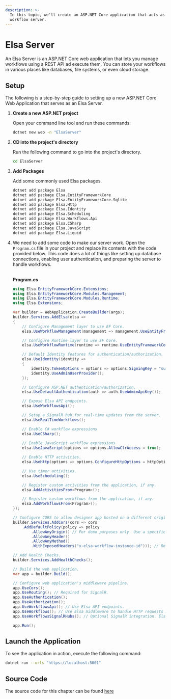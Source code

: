 ```yaml
---
description: >-
  In this topic, we'll create an ASP.NET Core application that acts as a
  workflow server.
---
```


# Elsa Server

An Elsa Server is an ASP.NET Core web application that lets you manage workflows using a REST API ad execute them. You can store your workflows in various places like databases, file systems, or even cloud storage.

## Setup﻿ <a href="#setup" id="setup"></a>

The following is a step-by-step guide to setting up a new ASP.NET Core Web Application that serves as an Elsa Server.

1.  **Create a new ASP.NET project**

    Open your command line tool and run these commands:

    ```bash
    dotnet new web -n "ElsaServer"
    ```
2.  **CD into the project's directory**

    Run the following command to go into the project's directory.

    ```bash
    cd ElsaServer
    ```
3.  **Add Packages**

    Add some commonly used Elsa packages.

    ```bash
    dotnet add package Elsa
    dotnet add package Elsa.EntityFrameworkCore
    dotnet add package Elsa.EntityFrameworkCore.Sqlite
    dotnet add package Elsa.Http
    dotnet add package Elsa.Identity
    dotnet add package Elsa.Scheduling
    dotnet add package Elsa.Workflows.Api
    dotnet add package Elsa.CSharp
    dotnet add package Elsa.JavaScript
    dotnet add package Elsa.Liquid
    ```
4.  We need to add some code to make our server work. Open the `Program.cs` file in your project and replace its contents with the code provided below. This code does a lot of things like setting up database connections, enabling user authentication, and preparing the server to handle workflows.

    \
    **Program.cs**

    ```csharp
    using Elsa.EntityFrameworkCore.Extensions;
    using Elsa.EntityFrameworkCore.Modules.Management;
    using Elsa.EntityFrameworkCore.Modules.Runtime;
    using Elsa.Extensions;

    var builder = WebApplication.CreateBuilder(args);
    builder.Services.AddElsa(elsa =>
    {
        // Configure Management layer to use EF Core.
        elsa.UseWorkflowManagement(management => management.UseEntityFrameworkCore(ef => ef.UseSqlite()));

        // Configure Runtime layer to use EF Core.
        elsa.UseWorkflowRuntime(runtime => runtime.UseEntityFrameworkCore(ef => ef.UseSqlite()));

        // Default Identity features for authentication/authorization.
        elsa.UseIdentity(identity =>
        {
            identity.TokenOptions = options => options.SigningKey = "sufficiently-large-secret-signing-key"; // This key needs to be at least 256 bits long.
            identity.UseAdminUserProvider();
        });

        // Configure ASP.NET authentication/authorization.
        elsa.UseDefaultAuthentication(auth => auth.UseAdminApiKey());

        // Expose Elsa API endpoints.
        elsa.UseWorkflowsApi();

        // Setup a SignalR hub for real-time updates from the server.
        elsa.UseRealTimeWorkflows();

        // Enable C# workflow expressions
        elsa.UseCSharp();
        
        // Enable JavaScript workflow expressions
        elsa.UseJavaScript(options => options.AllowClrAccess = true);

        // Enable HTTP activities.
        elsa.UseHttp(options => options.ConfigureHttpOptions = httpOptions => httpOptions.BaseUrl = new("https://localhost:5001"));

        // Use timer activities.
        elsa.UseScheduling();

        // Register custom activities from the application, if any.
        elsa.AddActivitiesFrom<Program>();

        // Register custom workflows from the application, if any.
        elsa.AddWorkflowsFrom<Program>();
    });

    // Configure CORS to allow designer app hosted on a different origin to invoke the APIs.
    builder.Services.AddCors(cors => cors
        .AddDefaultPolicy(policy => policy
            .AllowAnyOrigin() // For demo purposes only. Use a specific origin instead.
            .AllowAnyHeader()
            .AllowAnyMethod()
            .WithExposedHeaders("x-elsa-workflow-instance-id"))); // Required for Elsa Studio in order to support running workflows from the designer. Alternatively, you can use the `*` wildcard to expose all headers.

    // Add Health Checks.
    builder.Services.AddHealthChecks();

    // Build the web application.
    var app = builder.Build();

    // Configure web application's middleware pipeline.
    app.UseCors();
    app.UseRouting(); // Required for SignalR.
    app.UseAuthentication();
    app.UseAuthorization();
    app.UseWorkflowsApi(); // Use Elsa API endpoints.
    app.UseWorkflows(); // Use Elsa middleware to handle HTTP requests mapped to HTTP Endpoint activities.
    app.UseWorkflowsSignalRHubs(); // Optional SignalR integration. Elsa Studio uses SignalR to receive real-time updates from the server. 

    app.Run();
    ```

## Launch the Application﻿ <a href="#run-application" id="run-application"></a>

To see the application in action, execute the following command:

```bash
dotnet run --urls "https://localhost:5001"
```

## Source Code﻿ <a href="#source-code" id="source-code"></a>

The source code for this chapter can be found [here](https://github.com/elsa-workflows/elsa-guides/tree/main/src/installation/elsa-server)
